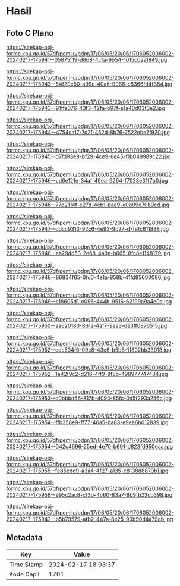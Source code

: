 # Hasil

## Foto C Plano

https://sirekap-obj-formc.kpu.go.id/57df/pemilu/pdpr/17/06/05/20/06/1706052006002-20240217-175941--05875f19-d868-4cfa-9b54-1015c0aa1849.jpg

https://sirekap-obj-formc.kpu.go.id/57df/pemilu/pdpr/17/06/05/20/06/1706052006002-20240217-175943--54f20e50-a99c-40a6-9066-c8366fd4f384.jpg

https://sirekap-obj-formc.kpu.go.id/57df/pemilu/pdpr/17/06/05/20/06/1706052006002-20240217-175943--91ffe376-43f3-42fa-b97f-e1a40d03f3e2.jpg

https://sirekap-obj-formc.kpu.go.id/57df/pemilu/pdpr/17/06/05/20/06/1706052006002-20240217-175944--4754ca17-7d2f-452d-8b76-7522ebe7f920.jpg

https://sirekap-obj-formc.kpu.go.id/57df/pemilu/pdpr/17/06/05/20/06/1706052006002-20240217-175945--d7fd93e9-bf29-4ce9-8e45-f1b049989c22.jpg

https://sirekap-obj-formc.kpu.go.id/57df/pemilu/pdpr/17/06/05/20/06/1706052006002-20240217-175946--cd6e121e-34af-49ea-9264-f7028e31f7b0.jpg

https://sirekap-obj-formc.kpu.go.id/57df/pemilu/pdpr/17/06/05/20/06/1706052006002-20240217-175946--77d2114f-e27d-4cb1-bae9-e0b09c70b9cd.jpg

https://sirekap-obj-formc.kpu.go.id/57df/pemilu/pdpr/17/06/05/20/06/1706052006002-20240217-175947--ddcc9313-92c6-4e93-9c27-d7fe1c611888.jpg

https://sirekap-obj-formc.kpu.go.id/57df/pemilu/pdpr/17/06/05/20/06/1706052006002-20240217-175948--ea29dd53-2e68-4a9e-b665-8fc8e1148179.jpg

https://sirekap-obj-formc.kpu.go.id/57df/pemilu/pdpr/17/06/05/20/06/1706052006002-20240217-175948--86834f65-0fc0-4e1a-958b-41fd85600086.jpg

https://sirekap-obj-formc.kpu.go.id/57df/pemilu/pdpr/17/06/05/20/06/1706052006002-20240217-175949--c18605d1-e096-444b-9516-62199a9a4e0e.jpg

https://sirekap-obj-formc.kpu.go.id/57df/pemilu/pdpr/17/06/05/20/06/1706052006002-20240217-175950--aa620180-861a-4af7-9aa3-de3ff0876515.jpg

https://sirekap-obj-formc.kpu.go.id/57df/pemilu/pdpr/17/06/05/20/06/1706052006002-20240217-175952--cdc534f6-09c8-43e6-b5b8-11802bb33018.jpg

https://sirekap-obj-formc.kpu.go.id/57df/pemilu/pdpr/17/06/05/20/06/1706052006002-20240217-175952--1a42f9c2-d216-4ff9-8f8b-498977747434.jpg

https://sirekap-obj-formc.kpu.go.id/57df/pemilu/pdpr/17/06/05/20/06/1706052006002-20240217-175953--c0bbbd66-817b-4094-85fc-0d5f293a256c.jpg

https://sirekap-obj-formc.kpu.go.id/57df/pemilu/pdpr/17/06/05/20/06/1706052006002-20240217-175954--ffb358e9-ff77-46a5-ba83-e9ea6b012839.jpg

https://sirekap-obj-formc.kpu.go.id/57df/pemilu/pdpr/17/06/05/20/06/1706052006002-20240217-175954--042c4696-25ed-4e70-b691-d823fd950eaa.jpg

https://sirekap-obj-formc.kpu.go.id/57df/pemilu/pdpr/17/06/05/20/06/1706052006002-20240217-175955--fe85edd9-a3a4-4f27-a135-c8138d8870b1.jpg

https://sirekap-obj-formc.kpu.go.id/57df/pemilu/pdpr/17/06/05/20/06/1706052006002-20240217-175956--995c2ac8-cf3b-4b60-83a7-8b9fb23cb398.jpg

https://sirekap-obj-formc.kpu.go.id/57df/pemilu/pdpr/17/06/05/20/06/1706052006002-20240217-175942--b5b79579-afb2-447a-8e25-90b90d4a79cb.jpg


## Metadata

| Key        | Value               |
| ---------- | ------------------- |
| Time Stamp | 2024-02-17 18:03:37 |
| Kode Dapil | 1701                |



